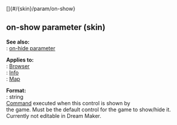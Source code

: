 []{#/{skin}/param/on-show}    
## on-show parameter (skin)    
**See also:**    
:   [on-hide parameter](ref/%7Bskin%7D/param/on-hide)    
<!-- -->    
**Applies to:**    
:   [Browser](ref/%7Bskin%7D/control/browser)    
:   [Info](ref/%7Bskin%7D/control/info)    
:   [Map](ref/%7Bskin%7D/control/map)    
<!-- -->    
**Format:**    
:   string    
[Command](ref/%7Bskin%7D/commands) executed when this control is shown by    
the game. Must be the default control for the game to show/hide it.    
Currently not editable in Dream Maker.  